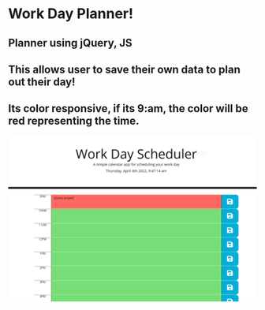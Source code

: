 # Work Day Planner!
## Planner using jQuery, JS
## This allows user to save their own data to plan out their day!
## Its color responsive, if its 9:am, the color will be red representing the time. 

![alt text](./Capture.PNG)